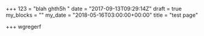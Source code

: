 +++
123 = "blah ghth5h "
date = "2017-09-13T09:29:14Z"
draft = true
my_blocks = ""
my_date = "2018-05-16T03:00:00+00:00"
title = "test page"

+++
wgregerf